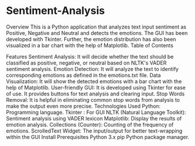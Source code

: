 # Sentiment-Analysis
Overview This is a Python application that analyzes text input sentiment as Positive, Negative and Neutral and detects the emotions. The GUI has been developed with Tkinter. Further, the emotion distribution has also been visualized in a bar chart with the help of Matplotlib. Table of Contents

Features Sentiment Analysis: It will decide whether the text should be classified as positive, negative, or neutral based on NLTK's VADER sentiment analysis. Emotion Detection: It will analyze the text to identify corresponding emotions as defined in the emotions.txt file. Data Visualization: It will show the detected emotions with a bar chart with the help of Matplotlib. User-friendly GUI: It is developed using Tkinter for ease of use. It provides buttons for text analysis and clearing input. Stop Words Removal: It is helpful in eliminating common stop words from analysis to make the output even more precise. Technologies Used Python: Programming language. Tkinter : For GUI NLTK (Natural Language Toolkit): Sentiment analysis using VADER lexicon Matplotlib: Display the results of emotion analysis. Collections (Counter): Counting of the frequency of emotions. ScrolledText Widget: The input/output for better text-wrapping within the GUI Install Prerequisites Python 3.x pip Python package manager.
